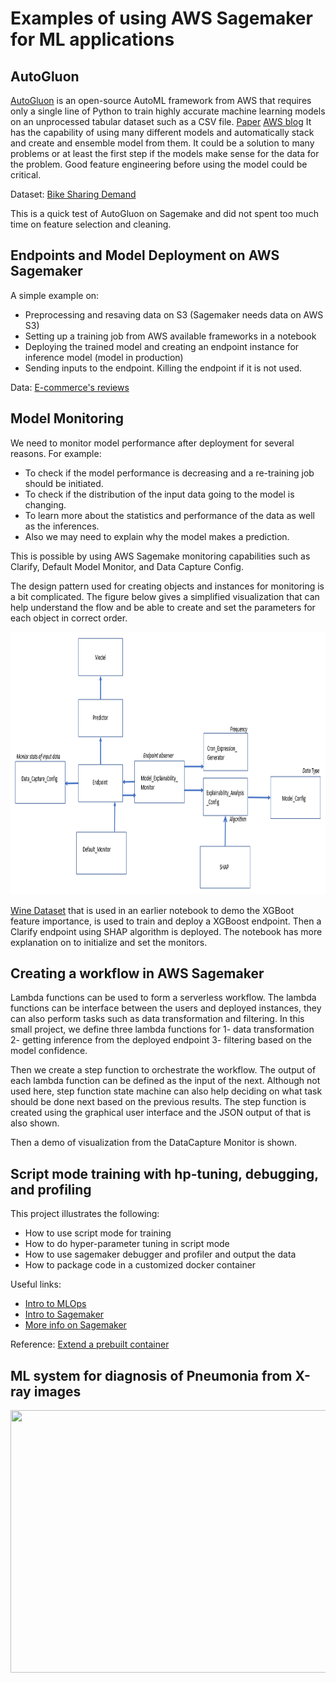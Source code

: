# Examples of using AWS Sagemaker for ML applications

## AutoGluon

[AutoGluon](https://auto.gluon.ai/stable/index.html) is an open-source AutoML framework from AWS that requires only a single line of Python to train highly accurate machine learning models on an unprocessed tabular dataset such as a CSV file. [Paper](https://arxiv.org/abs/2003.06505) [AWS blog](https://aws.amazon.com/blogs/opensource/machine-learning-with-autogluon-an-open-source-automl-library/)
It has the capability of using many different models and automatically stack and create and ensemble model from them. It could be a solution to many problems or at least the first step if the models make sense for the data for the problem. Good feature engineering before using the model could be critical.

Dataset: [Bike Sharing Demand](https://www.kaggle.com/c/bike-sharing-demand)

This is a quick test of AutoGluon on Sagemake and did not spent too much time on feature selection and cleaning.

## Endpoints and Model Deployment on AWS Sagemaker

A simple example on:
- Preprocessing and resaving data on S3 (Sagemaker needs data on AWS S3)
- Setting up a training job from AWS available frameworks in a notebook
- Deploying the trained model and creating an endpoint instance for inference model (model in production)
- Sending inputs to the endpoint. Killing the endpoint if it is not used.

Data: [E-commerce's reviews](https://www.kaggle.com/code/u601372/e-commerce-s-review/data)

## Model Monitoring

We need to monitor model performance after deployment for several reasons. For example:
- To check if the model performance is decreasing and a re-training job should be initiated.
- To check if the distribution of the input data going to the model is changing.
- To learn more about the statistics and performance of the data as well as the inferences.
- Also we may need to explain why the model makes a prediction.

This is possible by using AWS Sagemake monitoring capabilities such as Clarify, Default Model Monitor, and Data Capture Config.

The design pattern used for creating objects and instances for monitoring is a bit complicated. The figure below gives a simplified visualization that can help understand the flow and be able to create and set the parameters for each object in correct order.

<img src="media/Monitors_Pattern.PNG" width="850" height="420" />

[Wine Dataset](https://scikit-learn.org/stable/modules/generated/sklearn.datasets.load_wine.html) that is used in an earlier notebook to demo the XGBoot feature importance, is used to train and deploy a XGBoost endpoint. Then a Clarify endpoint using SHAP algorithm is deployed. The notebook has more explanation on to initialize and set the monitors.

## Creating a workflow in AWS Sagemaker

Lambda functions can be used to form a serverless workflow. The lambda functions can be interface between the users and deployed instances, they can also perform tasks such as data transformation and filtering. In this small project, we define three lambda functions for 1- data transformation 2- getting inference from the deployed endpoint 3- filtering based on the model confidence.

Then we create a step function to orchestrate the workflow. The output of each lambda function can be defined as the input of the next. Although not used here, step function state machine can also help deciding on what task should be done next based on the previous results. The step function is created using the graphical user interface and the JSON output of that is also shown.

Then a demo of visualization from the DataCapture Monitor is shown.

## Script mode training with hp-tuning, debugging, and profiling

This project illustrates the following:

- How to use script mode for training
- How to do hyper-parameter tuning in script mode
- How to use sagemaker debugger and profiler and output the data
- How to package code in a customized docker container

Useful links:
- [Intro to MLOps](https://medium.com/illumination/introduction-to-mlops-f877ccf10db1)
- [Intro to Sagemaker](https://medium.com/swlh/a-gentle-introduction-to-aws-sagemaker-ml-ai-on-the-cloud-de8dd0191818)
- [More info on Sagemaker](https://medium.com/@rafalb/machine-learning-with-aws-sagemaker-part-1-571d57a757e3)

Reference: [Extend a prebuilt container](https://docs.aws.amazon.com/sagemaker/latest/dg/prebuilt-containers-extend.html)

## ML system for diagnosis of Pneumonia from X-ray images

<img src="media/Pneumonia_Detector.PNG" width="850" height="420" />
